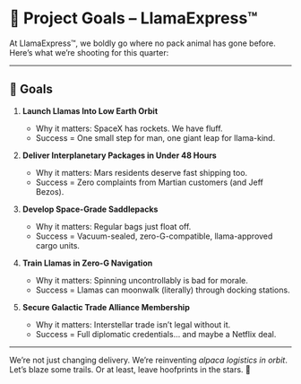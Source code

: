 # 🌌 Project Goals – LlamaExpress™

At LlamaExpress™, we boldly go where no pack animal has gone before. Here’s what we’re shooting for this quarter:

---

## 🎯 Goals

1. **Launch Llamas Into Low Earth Orbit**
   - Why it matters: SpaceX has rockets. We have fluff.
   - Success = One small step for man, one giant leap for llama-kind.

2. **Deliver Interplanetary Packages in Under 48 Hours**
   - Why it matters: Mars residents deserve fast shipping too.
   - Success = Zero complaints from Martian customers (and Jeff Bezos).

3. **Develop Space-Grade Saddlepacks**
   - Why it matters: Regular bags just float off.
   - Success = Vacuum-sealed, zero-G-compatible, llama-approved cargo units.

4. **Train Llamas in Zero-G Navigation**
   - Why it matters: Spinning uncontrollably is bad for morale.
   - Success = Llamas can moonwalk (literally) through docking stations.

5. **Secure Galactic Trade Alliance Membership**
   - Why it matters: Interstellar trade isn’t legal without it.
   - Success = Full diplomatic credentials… and maybe a Netflix deal.

---

We’re not just changing delivery. We’re reinventing *alpaca logistics in orbit*.  
Let’s blaze some trails. Or at least, leave hoofprints in the stars. 🌠

